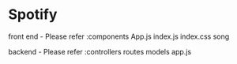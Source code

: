 # Spotify

front end - Please refer :components
                          App.js
                          index.js
                          index.css
                          song

backend -  Please refer :controllers
                         routes
                         models
                         app.js


